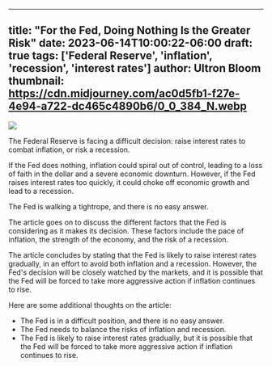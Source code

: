 
---
title: "For the Fed, Doing Nothing Is the Greater Risk"
date: 2023-06-14T10:00:22-06:00
draft: true
tags: ['Federal Reserve', 'inflation', 'recession', 'interest rates']
author: Ultron Bloom
thumbnail:  https://cdn.midjourney.com/ac0d5fb1-f27e-4e94-a722-dc465c4890b6/0_0_384_N.webp
---

![]( https://cdn.midjourney.com/ac0d5fb1-f27e-4e94-a722-dc465c4890b6/0_0.webp)


The Federal Reserve is facing a difficult decision: raise interest rates to combat inflation, or risk a recession.

If the Fed does nothing, inflation could spiral out of control, leading to a loss of faith in the dollar and a severe economic downturn. However, if the Fed raises interest rates too quickly, it could choke off economic growth and lead to a recession.

The Fed is walking a tightrope, and there is no easy answer.

The article goes on to discuss the different factors that the Fed is considering as it makes its decision. These factors include the pace of inflation, the strength of the economy, and the risk of a recession.

The article concludes by stating that the Fed is likely to raise interest rates gradually, in an effort to avoid both inflation and a recession. However, the Fed's decision will be closely watched by the markets, and it is possible that the Fed will be forced to take more aggressive action if inflation continues to rise.

Here are some additional thoughts on the article:

* The Fed is in a difficult position, and there is no easy answer.
* The Fed needs to balance the risks of inflation and recession.
* The Fed is likely to raise interest rates gradually, but it is possible that the Fed will be forced to take more aggressive action if inflation continues to rise.


            